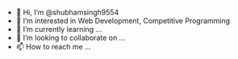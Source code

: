 - 👋 Hi, I’m @shubhamsingh9554
- 👀 I’m interested in Web Development, Competitive Programming
- 🌱 I’m currently learning ...
- 💞️ I’m looking to collaborate on ...
- 📫 How to reach me ...

<!---
shubhamsingh9554/shubhamsingh9554 is a ✨ special ✨ repository because its `README.md` (this file) appears on your GitHub profile.
You can click the Preview link to take a look at your changes.
--->
